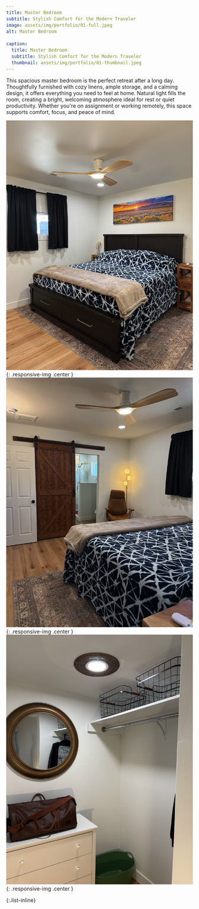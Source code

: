 ```yaml
---
title: Master Bedroom
subtitle: Stylish Comfort for the Modern Traveler
image: assets/img/portfolio/01-full.jpeg
alt: Master Bedroom

caption:
  title: Master Bedroom
  subtitle: Stylish Comfort for the Modern Traveler
  thumbnail: assets/img/portfolio/01-thumbnail.jpeg
---
```


This spacious master bedroom is the perfect retreat after a long day. Thoughtfully furnished with cozy linens, ample storage, and a calming design, it offers everything you need to feel at home. Natural light fills the room, creating a bright, welcoming atmosphere ideal for rest or quiet productivity. Whether you're on assignment or working remotely, this space supports comfort, focus, and peace of mind.

![Alt text](assets/img/portfolio/master1.jpeg){: .responsive-img .center }
![Alt text](assets/img/portfolio/master2.jpeg){: .responsive-img .center }
![Alt text](assets/img/portfolio/master3.jpeg){: .responsive-img .center }

{:.list-inline}
